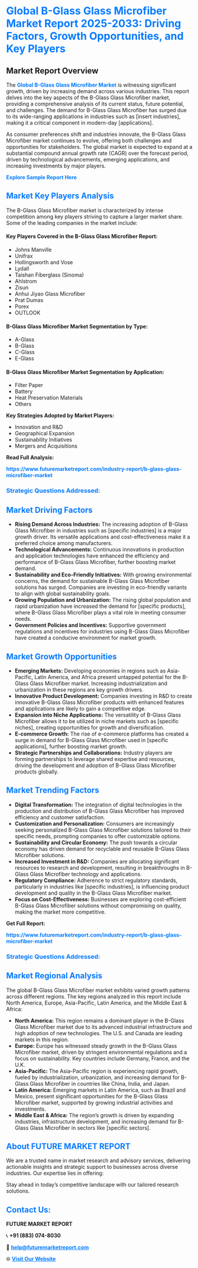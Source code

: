 <h1 style="color: #007BFF;">Global B-Glass Glass Microfiber Market Report 2025-2033: Driving Factors, Growth Opportunities, and Key Players</h1>

<section id="overview">
<h2>Market Report Overview</h2>
<p>The <a href="https://www.futuremarketreport.com/industry-report/b-glass-glass-microfiber-market" style="color: #007BFF; text-decoration: none;"><strong>Global B-Glass Glass Microfiber Market</strong></a> is witnessing significant growth, driven by increasing demand across various industries. This report delves into the key aspects of the B-Glass Glass Microfiber market, providing a comprehensive analysis of its current status, future potential, and challenges. The demand for B-Glass Glass Microfiber has surged due to its wide-ranging applications in industries such as [insert industries], making it a critical component in modern-day [applications].</p>
<p>As consumer preferences shift and industries innovate, the B-Glass Glass Microfiber market continues to evolve, offering both challenges and opportunities for stakeholders. The global market is expected to expand at a substantial compound annual growth rate (CAGR) over the forecast period, driven by technological advancements, emerging applications, and increasing investments by major players.</p>
</section>

<section id="overview">
<p><a href="https://www.futuremarketreport.com/request-sample/reportId=37053" style="color: #007BFF; text-decoration: none;"><strong>Explore Sample Report Here</strong></a></p>
</section>

<section id="key-players">
<h2 style="color: #007BFF;">Market Key Players Analysis</h2>
<p>The B-Glass Glass Microfiber market is characterized by intense competition among key players striving to capture a larger market share. Some of the leading companies in the market include:</p>
<h4>Key Players Covered in the B-Glass Glass Microfiber Report:</h4>
<ul><li>Johns Manville</li><li>Unifrax</li><li>Hollingsworth and Vose</li><li>Lydall</li><li>Taishan Fiberglass (Sinoma)</li><li>Ahlstrom</li><li>Zisun</li><li>Anhui Jiyao Glass Microfiber</li><li>Prat Dumas</li><li>Porex</li><li>OUTLOOK</li></ul>
<h4>B-Glass Glass Microfiber Market Segmentation by Type:</h4>
<ul><li>A-Glass</li><li>B-Glass</li><li>C-Glass</li><li>E-Glass</li></ul>

<h4>B-Glass Glass Microfiber Market Segmentation by Application:</h4>
<ul><li>Filter Paper</li><li>Battery</li><li>Heat Preservation Materials</li><li>Others</li></ul>
<p><strong>Key Strategies Adopted by Market Players:</strong></p>
<ul>
<li>Innovation and R&D</li>
<li>Geographical Expansion</li>
<li>Sustainability Initiatives</li>
<li>Mergers and Acquisitions</li>
</ul>
</section>

<section>
<p><strong>Read Full Analysis: </strong></p><a href="https://www.futuremarketreport.com/industry-report/b-glass-glass-microfiber-market" style="color: #007BFF; text-decoration: none;"><strong>https://www.futuremarketreport.com/industry-report/b-glass-glass-microfiber-market</strong></a>
<h3 style="color: #007BFF;">Strategic Questions Addressed:</h3>
</section>

<section id="driving-factors">
<h2 style="color: #007BFF;">Market Driving Factors</h2>
<ul>
<li><strong>Rising Demand Across Industries:</strong> The increasing adoption of B-Glass Glass Microfiber in industries such as [specific industries] is a major growth driver. Its versatile applications and cost-effectiveness make it a preferred choice among manufacturers.</li>
<li><strong>Technological Advancements:</strong> Continuous innovations in production and application technologies have enhanced the efficiency and performance of B-Glass Glass Microfiber, further boosting market demand.</li>
<li><strong>Sustainability and Eco-Friendly Initiatives:</strong> With growing environmental concerns, the demand for sustainable B-Glass Glass Microfiber solutions has surged. Companies are investing in eco-friendly variants to align with global sustainability goals.</li>
<li><strong>Growing Population and Urbanization:</strong> The rising global population and rapid urbanization have increased the demand for [specific products], where B-Glass Glass Microfiber plays a vital role in meeting consumer needs.</li>
<li><strong>Government Policies and Incentives:</strong> Supportive government regulations and incentives for industries using B-Glass Glass Microfiber have created a conducive environment for market growth.</li>
</ul>
</section>

<section id="growth-opportunities">
<h2 style="color: #007BFF;">Market Growth Opportunities</h2>
<ul>
<li><strong>Emerging Markets:</strong> Developing economies in regions such as Asia-Pacific, Latin America, and Africa present untapped potential for the B-Glass Glass Microfiber market. Increasing industrialization and urbanization in these regions are key growth drivers.</li>
<li><strong>Innovative Product Development:</strong> Companies investing in R&D to create innovative B-Glass Glass Microfiber products with enhanced features and applications are likely to gain a competitive edge.</li>
<li><strong>Expansion into Niche Applications:</strong> The versatility of B-Glass Glass Microfiber allows it to be utilized in niche markets such as [specific niches], creating opportunities for growth and diversification.</li>
<li><strong>E-commerce Growth:</strong> The rise of e-commerce platforms has created a surge in demand for B-Glass Glass Microfiber used in [specific applications], further boosting market growth.</li>
<li><strong>Strategic Partnerships and Collaborations:</strong> Industry players are forming partnerships to leverage shared expertise and resources, driving the development and adoption of B-Glass Glass Microfiber products globally.</li>
</ul>
</section>

<section id="trending-factors">
<h2 style="color: #007BFF;">Market Trending Factors</h2>
<ul>
<li><strong>Digital Transformation:</strong> The integration of digital technologies in the production and distribution of B-Glass Glass Microfiber has improved efficiency and customer satisfaction.</li>
<li><strong>Customization and Personalization:</strong> Consumers are increasingly seeking personalized B-Glass Glass Microfiber solutions tailored to their specific needs, prompting companies to offer customizable options.</li>
<li><strong>Sustainability and Circular Economy:</strong> The push towards a circular economy has driven demand for recyclable and reusable B-Glass Glass Microfiber solutions.</li>
<li><strong>Increased Investment in R&D:</strong> Companies are allocating significant resources to research and development, resulting in breakthroughs in B-Glass Glass Microfiber technology and applications.</li>
<li><strong>Regulatory Compliance:</strong> Adherence to strict regulatory standards, particularly in industries like [specific industries], is influencing product development and quality in the B-Glass Glass Microfiber market.</li>
<li><strong>Focus on Cost-Effectiveness:</strong> Businesses are exploring cost-efficient B-Glass Glass Microfiber solutions without compromising on quality, making the market more competitive.</li>
</ul>
</section>

<section>
<p><strong>Get Full Report: </strong></p><a href="https://www.futuremarketreport.com/industry-report/b-glass-glass-microfiber-market" style="color: #007BFF; text-decoration: none;"><strong>https://www.futuremarketreport.com/industry-report/b-glass-glass-microfiber-market</strong></a>
<h3 style="color: #007BFF;">Strategic Questions Addressed:</h3>
</section>


<section id="regional-analysis">
<h2 style="color: #007BFF;">Market Regional Analysis</h2>
<p>The global B-Glass Glass Microfiber market exhibits varied growth patterns across different regions. The key regions analyzed in this report include North America, Europe, Asia-Pacific, Latin America, and the Middle East & Africa:</p>
<ul>
<li><strong>North America:</strong> This region remains a dominant player in the B-Glass Glass Microfiber market due to its advanced industrial infrastructure and high adoption of new technologies. The U.S. and Canada are leading markets in this region.</li>
<li><strong>Europe:</strong> Europe has witnessed steady growth in the B-Glass Glass Microfiber market, driven by stringent environmental regulations and a focus on sustainability. Key countries include Germany, France, and the U.K.</li>
<li><strong>Asia-Pacific:</strong> The Asia-Pacific region is experiencing rapid growth, fueled by industrialization, urbanization, and increasing demand for B-Glass Glass Microfiber in countries like China, India, and Japan.</li>
<li><strong>Latin America:</strong> Emerging markets in Latin America, such as Brazil and Mexico, present significant opportunities for the B-Glass Glass Microfiber market, supported by growing industrial activities and investments.</li>
<li><strong>Middle East & Africa:</strong> The region’s growth is driven by expanding industries, infrastructure development, and increasing demand for B-Glass Glass Microfiber in sectors like [specific sectors].</li>
</ul>
</section>

<footer>
<h2 style="color: #007BFF;">About FUTURE MARKET REPORT</h2>
<p>We are a trusted name in market research and advisory services, delivering actionable insights and strategic support to businesses across diverse industries. Our expertise lies in offering:</p>

<p>Stay ahead in today’s competitive landscape with our tailored research solutions.</p>

<h2 style="color: #007BFF;">Contact Us:</h2>
<p><strong>FUTURE MARKET REPORT</strong></p>
<p>📞 <strong>+91 (883) 074-8030</strong></p>
<p>📧 <strong><a href="mailto:help@futuremarketreport.com" style="color: #007BFF;">help@futuremarketreport.com</a></strong></p>
<p>🌐 <strong><a href="https://www.futuremarketreport.com/" style="color: #007BFF;">Visit Our Website</a></strong></p>
</footer>